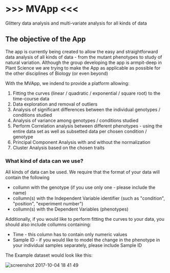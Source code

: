 # >>> MVApp <<< 
Glittery data analysis and multi-variate analysis for all kinds of data

## The objective of the App

The app is currently being created to allow the easy and straightforward data analysis of all kinds of data - from the mutant phenotypes to study of natural variation. Although the group developing the app is armpit-deep in Plant Science we are trying to make the App as applicable as possible for the other disciplines of Biology (or even beyond)

With the MVApp, we indend to provide a platform allowing:
1. Fitting the curves (linear / quadratic / exponential / square root) to the time-course data
2. Data exploration and removal of outliers
3. Analysis of significant differences between the individual genotypes / conditions studied
4. Analysis of variance among genotypes / conditions studied
5. Perform Correlation analysis between different phenotypes - using the entire data set as well as subsetted data per chosen condition / genotype
6. Principal Component Analysis with and without the normalization
7. Cluster Analysis based on the chosen traits 

### What kind of data can we use?

All kinds of data can be used. We require that the format of your data will contain the following
* collumn with the genotype (if you use only one - please include the name)
* collumn(s) with the Independent Variable identifier (such as "condition", "position", "experiment number")
* collumn(s) with the Dependent Variables (phenotypes)

Additionally, if you would like to perform fitting the curves to your data, you should also include collumns containing:
* Time - this column has to contain only numeric values
* Sample ID - if you would like to model the change in the phenotype in your individual samples separately, please include Sample ID

The Example dataset would look like this:

![screenshot 2017-10-04 18 41 49](https://user-images.githubusercontent.com/14832460/31326897-f3cd90e4-acd3-11e7-9cbf-06da5e9ccc02.png)
